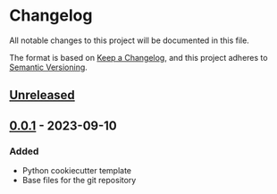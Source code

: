 # Changelog

All notable changes to this project will be documented in this file.

The format is based on [Keep a Changelog](https://keepachangelog.com/en/1.0.0/),
and this project adheres to [Semantic Versioning](https://semver.org/spec/v2.0.0.html).

## [Unreleased]

## [0.0.1] - 2023-09-10

### Added

- Python cookiecutter template
- Base files for the git repository

[unreleased]: https://git.unistra.fr/erken/cookiecutter/-/compare/v0.0.1...HEAD

[0.0.1]: https://git.unistra.fr/erken/cookiecutter/-/releases/v0.0.1
